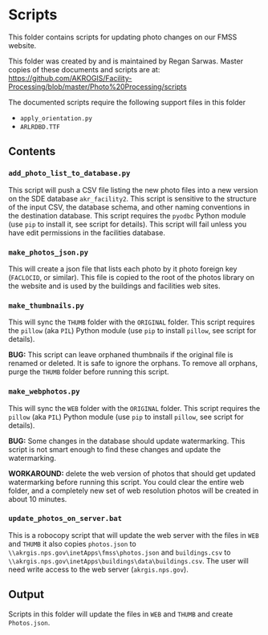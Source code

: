 # Scripts

This folder contains scripts for updating photo changes on our FMSS website.

This folder was created by and is maintained by Regan Sarwas.
Master copies of these documents and scripts are at:
<https://github.com/AKROGIS/Facility-Processing/blob/master/Photo%20Processing/scripts>

The documented scripts require the following support files in this folder

* `apply_orientation.py`
* `ARLRDBD.TTF`

## Contents

### `add_photo_list_to_database.py`

This script will push a CSV file listing the new photo files into a new
version on the SDE database `akr_facility2`. This script is sensitive to
the structure of the input CSV, the database schema, and other naming
conventions in the destination database.  This script requires the `pyodbc`
Python module (use `pip` to install it, see script for details).  This script
will fail unless you have edit permissions in the facilities database.

### `make_photos_json.py`

This will create a json file that lists each photo by it photo foreign key
(`FACLOCID`, or similar). This file is copied to the root of the photos
library on the website and is used by the buildings and facilities web sites.

### `make_thumbnails.py`

This will sync the `THUMB` folder with the `ORIGINAL` folder. This script
requires the `pillow` (aka `PIL`) Python module (use `pip` to install `pillow`,
see script for details).

**BUG:** This script can leave orphaned thumbnails if the original file is
renamed or deleted. It is safe to ignore the orphans.
To remove all orphans, purge the `THUMB` folder before running this script.

### `make_webphotos.py`

This will sync the `WEB` folder with the `ORIGINAL` folder. This script
requires the `pillow` (aka `PIL`) Python module (use `pip` to install `pillow`,
see script for details).

**BUG:** Some changes in the database should update watermarking. This script
is not smart enough to find these changes and update the watermarking.

**WORKAROUND:** delete the web version of photos that should get updated
watermarking before running this script.  You could clear the entire web folder,
and a completely new set of web resolution photos will be created in about 10
minutes.

### `update_photos_on_server.bat`

This is a robocopy script that will update the web server with the files in
`WEB` and `THUMB` it also copies `photos.json` to
`\\akrgis.nps.gov\inetApps\fmss\photos.json` and `buildings.csv` to
`\\akrgis.nps.gov\inetApps\buildings\data\buildings.csv`.
The user will need write access to the web server (`akrgis.nps.gov`).

## Output

Scripts in this folder will update the files in `WEB` and `THUMB` and create
`Photos.json`.
